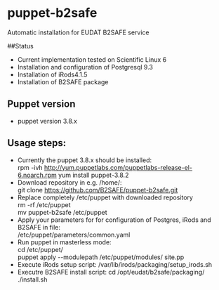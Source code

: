 # puppet-b2safe

Automatic installation for EUDAT B2SAFE service 

##Status

* Current implementation tested on Scientific Linux 6 
* Installation and configuration of Postgresql 9.3 
* Installation of iRods4.1.5
* Installation of B2SAFE package  

## Puppet version 
* puppet version 3.8.x

## Usage steps: 
* Currently the puppet 3.8.x should be installed:<br> 
  rpm -ivh http://yum.puppetlabs.com/puppetlabs-release-el-6.noarch.rpm
  yum install puppet-3.8.2
* Download repository in e.g. /home/:<br>
  git clone https://github.com/B2SAFE/puppet-b2safe.git 
* Replace completely /etc/puppet with downloaded repository <br>
   rm -rf /etc/puppet <br>
   mv puppet-b2safe /etc/puppet
* Apply your parameters for for configuration of Postgres, iRods and B2SAFE in file:<br>
  /etc/puppet/parameters/common.yaml 
* Run puppet in masterless mode: <br>
   cd /etc/puppet/<br>
   puppet apply --modulepath /etc/puppet/modules/ site.pp
* Execute iRods setup script: 
  /var/lib/irods/packaging/setup_irods.sh
* Executre B2SAFE install script: 
  cd /opt/eudat/b2safe/packaging/<br>
  ./install.sh  
 
